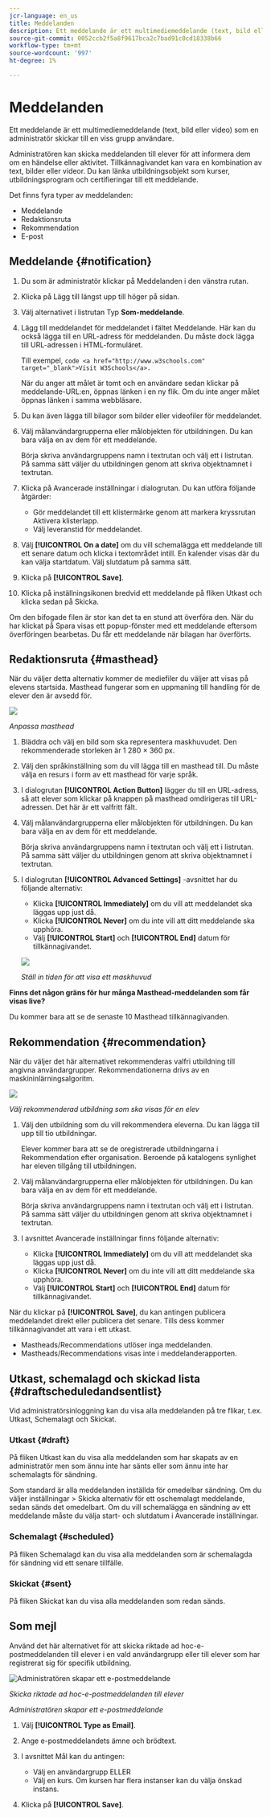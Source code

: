 ```yaml
---
jcr-language: en_us
title: Meddelanden
description: Ett meddelande är ett multimediemeddelande (text, bild eller video) som en administratör skickar till en viss grupp användare.
source-git-commit: 0052ccb2f5a8f9617bca2c7bad91c0cd18338b66
workflow-type: tm+mt
source-wordcount: '997'
ht-degree: 1%

---
```




# Meddelanden

Ett meddelande är ett multimediemeddelande (text, bild eller video) som en administratör skickar till en viss grupp användare.

Administratören kan skicka meddelanden till elever för att informera dem om en händelse eller aktivitet. Tillkännagivandet kan vara en kombination av text, bilder eller videor. Du kan länka utbildningsobjekt som kurser, utbildningsprogram och certifieringar till ett meddelande.

Det finns fyra typer av meddelanden:

* Meddelande
* Redaktionsruta
* Rekommendation
* E-post

## Meddelande {#notification}

1. Du som är administratör klickar på Meddelanden i den vänstra rutan.
1. Klicka på Lägg till längst upp till höger på sidan.
1. Välj alternativet i listrutan Typ **Som-meddelande**.
1. Lägg till meddelandet för meddelandet i fältet Meddelande. Här kan du också lägga till en URL-adress för meddelanden. Du måste dock lägga till URL-adressen i HTML-formuläret.

   Till exempel,  `code <a href="http://www.w3schools.com" target="_blank">Visit W3Schools</a>.`

   När du anger att målet är tomt och en användare sedan klickar på meddelande-URL:en, öppnas länken i en ny flik. Om du inte anger målet öppnas länken i samma webbläsare.

1. Du kan även lägga till bilagor som bilder eller videofiler för meddelandet.
1. Välj målanvändargrupperna eller målobjekten för utbildningen. Du kan bara välja en av dem för ett meddelande.

   Börja skriva användargruppens namn i textrutan och välj ett i listrutan. På samma sätt väljer du utbildningen genom att skriva objektnamnet i textrutan.

1. Klicka på Avancerade inställningar i dialogrutan. Du kan utföra följande åtgärder:

   * Gör meddelandet till ett klistermärke genom att markera kryssrutan Aktivera klisterlapp.
   * Välj leveranstid för meddelandet.

1. Välj **[!UICONTROL On a date]** om du vill schemalägga ett meddelande till ett senare datum och klicka i textområdet intill. En kalender visas där du kan välja startdatum. Välj slutdatum på samma sätt.
1. Klicka på **[!UICONTROL Save]**.
1. Klicka på inställningsikonen bredvid ett meddelande på fliken Utkast och klicka sedan på Skicka.

Om den bifogade filen är stor kan det ta en stund att överföra den. När du har klickat på Spara visas ett popup-fönster med ett meddelande eftersom överföringen bearbetas. Du får ett meddelande när bilagan har överförts.

## Redaktionsruta {#masthead}

När du väljer detta alternativ kommer de mediefiler du väljer att visas på elevens startsida. Masthead fungerar som en uppmaning till handling för de elever den är avsedd för.

![](assets/masthead-announcement.png)

*Anpassa masthead*

1. Bläddra och välj en bild som ska representera maskhuvudet. Den rekommenderade storleken är 1 280 × 360 px.
1. Välj den språkinställning som du vill lägga till en masthead till. Du måste välja en resurs i form av ett masthead för varje språk.
1. I dialogrutan **[!UICONTROL Action Button]** lägger du till en URL-adress, så att elever som klickar på knappen på masthead omdirigeras till URL-adressen. Det här är ett valfritt fält.
1. Välj målanvändargrupperna eller målobjekten för utbildningen. Du kan bara välja en av dem för ett meddelande.

   Börja skriva användargruppens namn i textrutan och välj ett i listrutan. På samma sätt väljer du utbildningen genom att skriva objektnamnet i textrutan.

1. I dialogrutan **[!UICONTROL Advanced Settings]** -avsnittet har du följande alternativ:

   * Klicka **[!UICONTROL Immediately]** om du vill att meddelandet ska läggas upp just då.
   * Klicka **[!UICONTROL Never]** om du inte vill att ditt meddelande ska upphöra.
   * Välj **[!UICONTROL Start]** och **[!UICONTROL End]** datum för tillkännagivandet.

   ![](assets/advanced-settings.png)

   *Ställ in tiden för att visa ett maskhuvud*

**Finns det någon gräns för hur många Masthead-meddelanden som får visas live?**

Du kommer bara att se de senaste 10 Masthead tillkännagivanden.

## Rekommendation {#recommendation}

När du väljer det här alternativet rekommenderas valfri utbildning till angivna användargrupper. Rekommendationerna drivs av en maskininlärningsalgoritm.

![](assets/recommendation-announcement.png)

*Välj rekommenderad utbildning som ska visas för en elev*

1. Välj den utbildning som du vill rekommendera eleverna. Du kan lägga till upp till tio utbildningar.

   Elever kommer bara att se de oregistrerade utbildningarna i Rekommendation efter organisation. Beroende på katalogens synlighet har eleven tillgång till utbildningen.

1. Välj målanvändargrupperna eller målobjekten för utbildningen. Du kan bara välja en av dem för ett meddelande.

   Börja skriva användargruppens namn i textrutan och välj ett i listrutan. På samma sätt väljer du utbildningen genom att skriva objektnamnet i textrutan.

1. I avsnittet Avancerade inställningar finns följande alternativ:

   * Klicka **[!UICONTROL Immediately]** om du vill att meddelandet ska läggas upp just då.
   * Klicka **[!UICONTROL Never]** om du inte vill att ditt meddelande ska upphöra.
   * Välj **[!UICONTROL Start]** och **[!UICONTROL End]** datum för tillkännagivandet.

   <!--![](assets/advanced-settings.png)-->

När du klickar på **[!UICONTROL Save]**, du kan antingen publicera meddelandet direkt eller publicera det senare. Tills dess kommer tillkännagivandet att vara i ett utkast.

* Mastheads/Recommendations utlöser inga meddelanden.
* Mastheads/Recommendations visas inte i meddelanderapporten.

## Utkast, schemalagd och skickad lista {#draftscheduledandsentlist}

Vid administratörsinloggning kan du visa alla meddelanden på tre flikar, t.ex. Utkast, Schemalagt och Skickat.

<!--![](assets/three-tabs-announcement1.png)-->

### Utkast {#draft}

På fliken Utkast kan du visa alla meddelanden som har skapats av en administratör men som ännu inte har sänts eller som ännu inte har schemalagts för sändning.

Som standard är alla meddelanden inställda för omedelbar sändning. Om du väljer inställningar > Skicka alternativ för ett oschemalagt meddelande, sedan sänds det omedelbart. Om du vill schemalägga en sändning av ett meddelande måste du välja start- och slutdatum i Avancerade inställningar.

### Schemalagt {#scheduled}

På fliken Schemalagd kan du visa alla meddelanden som är schemalagda för sändning vid ett senare tillfälle.

### Skickat {#sent}

På fliken Skickat kan du visa alla meddelanden som redan sänds.

## Som mejl

Använd det här alternativet för att skicka riktade ad hoc-e-postmeddelanden till elever i en vald användargrupp eller till elever som har registrerat sig för specifik utbildning.

![Administratören skapar ett e-postmeddelande](assets/email-announcement-admin.png)

*Skicka riktade ad hoc-e-postmeddelanden till elever*

*Administratören skapar ett e-postmeddelande*

1. Välj **[!UICONTROL Type as Email]**.
1. Ange e-postmeddelandets ämne och brödtext.
1. I avsnittet Mål kan du antingen:

   * Välj en användargrupp ELLER
   * Välj en kurs. Om kursen har flera instanser kan du välja önskad instans.

1. Klicka på **[!UICONTROL Save]**.
